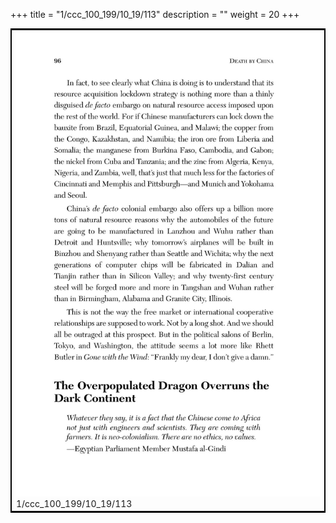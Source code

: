 +++
title = "1/ccc_100_199/10_19/113"
description = ""
weight = 20
+++

<table style="border:2px solid black;max-width:800px;max-height:800px;" 
><tr><td><img class="center-fit-jpg"
src="/jpg_/out_jpg_dbc_113.jpg"  >1/ccc_100_199/10_19/113</img></td></tr></table>